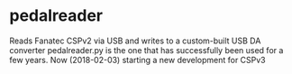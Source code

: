 # pedalreader
Reads Fanatec CSPv2 via USB and writes to a custom-built USB DA converter
pedalreader.py is the one that has successfully been used for a few years.
Now (2018-02-03) starting a new development for CSPv3

